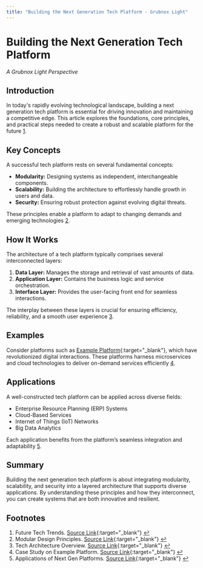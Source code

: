 ```yaml
---
title: "Building the Next Generation Tech Platform - Grubnox Light"
---
```


<link rel="stylesheet" href="styles.css">





# Building the Next Generation Tech Platform
*A Grubnox Light Perspective*

## Introduction

In today's rapidly evolving technological landscape, building a next generation tech platform is essential for driving innovation and maintaining a competitive edge. This article explores the foundations, core principles, and practical steps needed to create a robust and scalable platform for the future [1](#footnote1 "Read more about Future Tech Trends").

## Key Concepts

A successful tech platform rests on several fundamental concepts:

- **Modularity:** Designing systems as independent, interchangeable components.
- **Scalability:** Building the architecture to effortlessly handle growth in users and data.
- **Security:** Ensuring robust protection against evolving digital threats.

These principles enable a platform to adapt to changing demands and emerging technologies [2](#footnote2 "See details on Modular Design Principles").

## How It Works

The architecture of a tech platform typically comprises several interconnected layers:

1. **Data Layer:** Manages the storage and retrieval of vast amounts of data.
2. **Application Layer:** Contains the business logic and service orchestration.
3. **Interface Layer:** Provides the user-facing front end for seamless interactions.

The interplay between these layers is crucial for ensuring efficiency, reliability, and a smooth user experience [3](#footnote3 "Learn more about Tech Architecture").

## Examples

Consider platforms such as [Example Platform](https://www.example.com "Visit Example Platform"){:target="_blank"}, which have revolutionized digital interactions. These platforms harness microservices and cloud technologies to deliver on-demand services efficiently [4](#footnote4 "Explore the Case Study on Example Platform").

## Applications

A well-constructed tech platform can be applied across diverse fields:

- Enterprise Resource Planning (ERP) Systems
- Cloud-Based Services
- Internet of Things (IoT) Networks
- Big Data Analytics

Each application benefits from the platform’s seamless integration and adaptability [5](#footnote5 "Discover Applications of Next Gen Platforms").

## Summary

Building the next generation tech platform is about integrating modularity, scalability, and security into a layered architecture that supports diverse applications. By understanding these principles and how they interconnect, you can create systems that are both innovative and resilient.

## Footnotes

1. <a id="footnote1"></a>Future Tech Trends. [Source Link](https://www.example1.com "Visit Future Tech Trends"){:target="_blank"} [↩](#introduction)
2. <a id="footnote2"></a>Modular Design Principles. [Source Link](https://www.example2.com "Visit Modular Design Principles"){:target="_blank"} [↩](#key-concepts)
3. <a id="footnote3"></a>Tech Architecture Overview. [Source Link](https://www.example3.com "Visit Tech Architecture Overview"){:target="_blank"} [↩](#how-it-works)
4. <a id="footnote4"></a>Case Study on Example Platform. [Source Link](https://www.example4.com "Visit the Case Study"){:target="_blank"} [↩](#examples)
5. <a id="footnote5"></a>Applications of Next Gen Platforms. [Source Link](https://www.example5.com "Visit Applications of Next Gen Platforms"){:target="_blank"} [↩](#applications)
